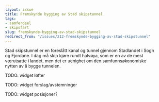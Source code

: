 ```yaml
---
layout: issue
title: Fremskynde bygging av Stad skipstunnel
tags:
- samferdsel
- skipsfart
slug: fremskynde-bygging-av-stad-skipstunnel
redirect_from: "/issues/212-fremskynde-bygging-av-stad-skipstunnel"
---
```


Stad skipstunnel er en foreslått kanal og tunnel gjennom Stadlandet i Sogn og Fjordane. I dag må skip kjøre rundt halvøya, som er en av de mest værutsatte i landet, men det er uenighet om den samfunnsøkonomiske nytten av å bygge tunnelen.

TODO: widget løfter

TODO: widget forslag/avstemninger

TODO: widget posisjoner?

